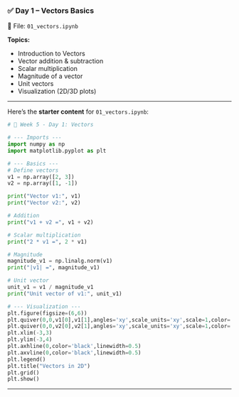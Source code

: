 ### ✅ Day 1 – Vectors Basics

📄 File: `01_vectors.ipynb`

**Topics:**

* Introduction to Vectors
* Vector addition & subtraction
* Scalar multiplication
* Magnitude of a vector
* Unit vectors
* Visualization (2D/3D plots)

---

Here’s the **starter content** for `01_vectors.ipynb`:

```python
# 📘 Week 5 - Day 1: Vectors

# --- Imports ---
import numpy as np
import matplotlib.pyplot as plt

# --- Basics ---
# Define vectors
v1 = np.array([2, 3])
v2 = np.array([1, -1])

print("Vector v1:", v1)
print("Vector v2:", v2)

# Addition
print("v1 + v2 =", v1 + v2)

# Scalar multiplication
print("2 * v1 =", 2 * v1)

# Magnitude
magnitude_v1 = np.linalg.norm(v1)
print("|v1| =", magnitude_v1)

# Unit vector
unit_v1 = v1 / magnitude_v1
print("Unit vector of v1:", unit_v1)

# --- Visualization ---
plt.figure(figsize=(6,6))
plt.quiver(0,0,v1[0],v1[1],angles='xy',scale_units='xy',scale=1,color='r',label='v1')
plt.quiver(0,0,v2[0],v2[1],angles='xy',scale_units='xy',scale=1,color='b',label='v2')
plt.xlim(-3,3)
plt.ylim(-3,4)
plt.axhline(0,color='black',linewidth=0.5)
plt.axvline(0,color='black',linewidth=0.5)
plt.legend()
plt.title("Vectors in 2D")
plt.grid()
plt.show()
```

---
